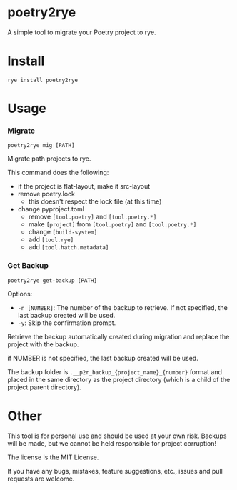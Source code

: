 # poetry2rye

A simple tool to migrate your Poetry project to rye.

# Install
```commandline
rye install poetry2rye
```

# Usage
### Migrate
`poetry2rye mig [PATH]`

Migrate path projects to rye.

This command does the following:
- if the project is flat-layout, make it src-layout
- remove poetry.lock
  - this doesn't respect the lock file (at this time)
- change pyproject.toml
  - remove `[tool.poetry]` and `[tool.poetry.*]`
  - make `[project]` from `[tool.poetry]` and `[tool.poetry.*]`
  - change `[build-system]`
  - add `[tool.rye]`
  - add `[tool.hatch.metadata]`

### Get Backup
`poetry2rye get-backup [PATH]`

Options:
- `-n [NUMBER]`: The number of the backup to retrieve. If not specified, the last backup created will be used.
- `-y`: Skip the confirmation prompt.

Retrieve the backup automatically created during migration and replace the project with the backup.

if NUMBER is not specified, the last backup created will be used.

The backup folder is `.__p2r_backup_{project_name}_{number}` format and placed in the same directory as the project directory (which is a child of the project parent directory).

# Other
This tool is for personal use and should be used at your own risk. Backups will be made, but we cannot be held responsible for project corruption!

The license is the MIT License.

If you have any bugs, mistakes, feature suggestions, etc., issues and pull requests are welcome.

